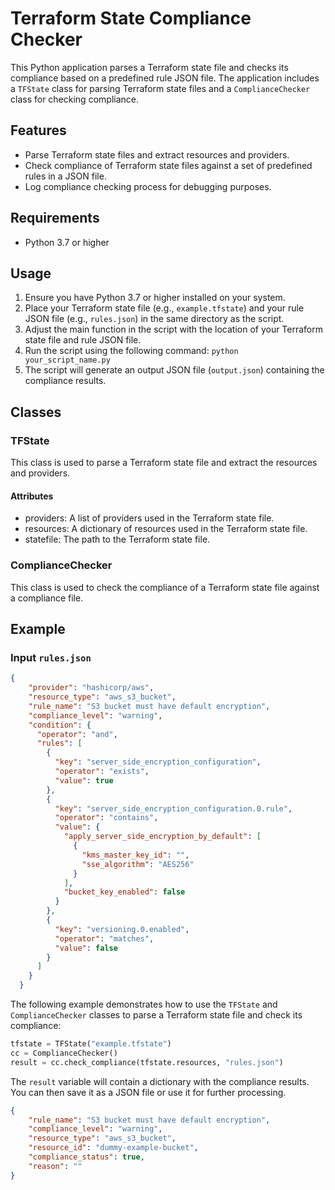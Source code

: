 # Terraform State Compliance Checker

This Python application parses a Terraform state file and checks its compliance based on a predefined rule JSON file. The application includes a `TFState` class for parsing Terraform state files and a `ComplianceChecker` class for checking compliance.

## Features

- Parse Terraform state files and extract resources and providers.
- Check compliance of Terraform state files against a set of predefined rules in a JSON file.
- Log compliance checking process for debugging purposes.

## Requirements

- Python 3.7 or higher

## Usage

1. Ensure you have Python 3.7 or higher installed on your system.
2. Place your Terraform state file (e.g., `example.tfstate`) and your rule JSON file (e.g., `rules.json`) in the same directory as the script.
3. Adjust the main function in the script with the location of your Terraform state file and rule JSON file.
4. Run the script using the following command: `python your_script_name.py`
5. The script will generate an output JSON file (`output.json`) containing the compliance results.

## Classes

### TFState

This class is used to parse a Terraform state file and extract the resources and providers.

#### Attributes

- providers: A list of providers used in the Terraform state file.
- resources: A dictionary of resources used in the Terraform state file.
- statefile: The path to the Terraform state file.

### ComplianceChecker

This class is used to check the compliance of a Terraform state file against a compliance file.

## Example

### Input `rules.json`
```JSON
{
    "provider": "hashicorp/aws",
    "resource_type": "aws_s3_bucket",
    "rule_name": "S3 bucket must have default encryption",
    "compliance_level": "warning",
    "condition": {
      "operator": "and",
      "rules": [
        {
          "key": "server_side_encryption_configuration",
          "operator": "exists",
          "value": true
        },
        {
          "key": "server_side_encryption_configuration.0.rule",
          "operator": "contains",
          "value": {
            "apply_server_side_encryption_by_default": [
              {
                "kms_master_key_id": "",
                "sse_algorithm": "AES256"
              }
            ],
            "bucket_key_enabled": false
          }
        },
        {
          "key": "versioning.0.enabled",
          "operator": "matches",
          "value": false
        }
      ]
    }
  }  
```

The following example demonstrates how to use the `TFState` and `ComplianceChecker` classes to parse a Terraform state file and check its compliance:

```python
tfstate = TFState("example.tfstate")
cc = ComplianceChecker()
result = cc.check_compliance(tfstate.resources, "rules.json")
```

The `result` variable will contain a dictionary with the compliance results. You can then save it as a JSON file or use it for further processing.
```JSON
{
    "rule_name": "S3 bucket must have default encryption",
    "compliance_level": "warning",
    "resource_type": "aws_s3_bucket",
    "resource_id": "dummy-example-bucket",
    "compliance_status": true,
    "reason": ""
}
```